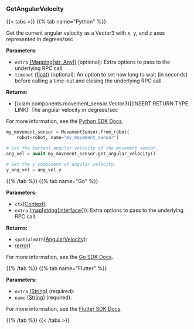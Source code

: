 ### GetAngularVelocity

{{< tabs >}}
{{% tab name="Python" %}}

Get the current angular velocity as a Vector3 with x, y, and z axes represented in degrees/sec

**Parameters:**

- `extra` [(Mapping[str, Any])](<INSERT PARAM TYPE LINK>) (optional): Extra options to pass to the underlying RPC call.
- `timeout` [(float)](<INSERT PARAM TYPE LINK>) (optional): An option to set how long to wait (in seconds) before calling a time-out and closing the underlying RPC call.


**Returns:**

- [(viam.components.movement_sensor.Vector3)](INSERT RETURN TYPE LINK): The angular velocity in degrees/sec

For more information, see the [Python SDK Docs](https://python.viam.dev/autoapi/viam/components/movement_sensor/client/index.html#viam.components.movement_sensor.client.MovementSensorClient.get_angular_velocity).

``` python {class="line-numbers linkable-line-numbers"}
my_movement_sensor = MovementSensor.from_robot(
    robot=robot, name="my_movement_sensor")

# Get the current angular velocity of the movement sensor.
ang_vel = await my_movement_sensor.get_angular_velocity()

# Get the y component of angular velocity.
y_ang_vel = ang_vel.y

```

{{% /tab %}}
{{% tab name="Go" %}}

**Parameters:**

- `ctx`[(Context)](https://pkg.go.dev/context#ctx):
- `extra` [(map[string]interface\{\})](https://go.dev/blog/maps): Extra options to pass to the underlying RPC call.

**Returns:**

- `spatialmath`[(AngularVelocity)](https://pkg.go.dev/go.viam.com/rdk@v0.26.0/spatialmath#spatialmath):
- [(error)](<INSERT PARAM TYPE LINK>)

For more information, see the [Go SDK Docs](https://pkg.go.dev/go.viam.com/rdk/components/movementsensor#MovementSensor).

{{% /tab %}}
{{% tab name="Flutter" %}}

**Parameters:**

- `extra` [(String)](https://api.flutter.dev/flutter/dart-core/String-class.html) (required):
- `name` [(String)](https://api.flutter.dev/flutter/dart-core/String-class.html) (required):


For more information, see the [Flutter SDK Docs](https://flutter.viam.dev/viam_protos.component.movementsensor/MovementSensorServiceClient/getAngularVelocity.html).

{{% /tab %}}
{{< /tabs >}}
